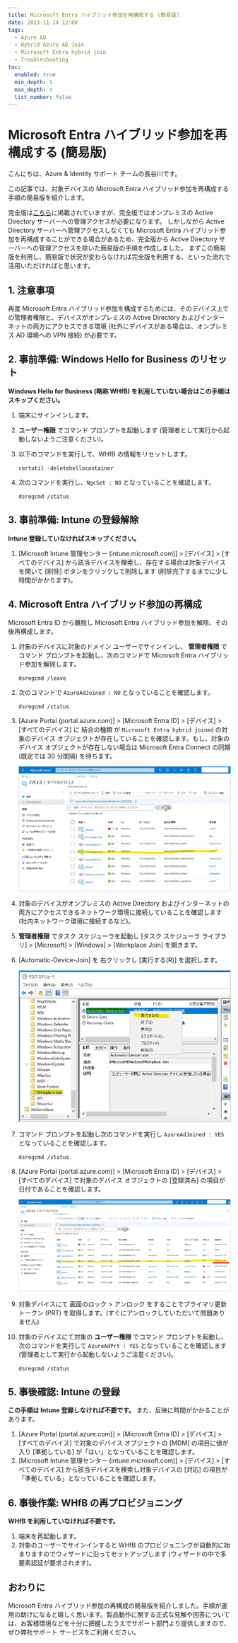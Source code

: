 ```yaml
---
title: Microsoft Entra ハイブリッド参加を再構成する (簡易版)
date: 2023-11-14 12:00
tags:
  - Azure AD
  - Hybrid Azure AD Join
  - Microsoft Entra hybrid join
  - Troubleshooting
toc:
  enabled: true
  min_depth: 1
  max_depth: 4
  list_number: false
---
```


# Microsoft Entra ハイブリッド参加を再構成する (簡易版)

こんにちは、Azure & Identity サポート チームの長谷川です。

この記事では、対象デバイスの Microsoft Entra ハイブリッド参加を再構成する手順の簡易版を紹介します。

完全版は[こちら](../azure-active-directory/haadj-re-registration.md)に掲載されていますが、完全版ではオンプレミスの Active Directory サーバーへの管理アクセスが必要になります。
しかしながら Active Directory サーバーへ管理アクセスしなくても Microsoft Entra ハイブリッド参加を再構成することができる場合があるため、完全版から Active Directory サーバーへの管理アクセスを除いた簡易版の手順を作成しました。
まずこの簡易版を利用し、簡易版で状況が変わらなければ完全版を利用する、といった流れで活用いただければと思います。

## 1. 注意事項
再度 Microsoft Entra ハイブリッド参加を構成するためには、そのデバイス上での管理者権限と、デバイスがオンプレミスの Active Directory およびインターネットの両方にアクセスできる環境 (社外にデバイスがある場合は、オンプレミス AD 環境への VPN 接続) が必要です。

## 2. 事前準備: Windows Hello for Business のリセット

**Windows Hello for Business (略称 WHfB) を利用していない場合はこの手順はスキップください。**

1. 端末にサインインします。
2. **ユーザー権限** でコマンド プロンプトを起動します (管理者として実行から起動しないようご注意ください)。
3. 以下のコマンドを実行して、WHfB の情報をリセットします。

    ```
    certutil -deletehellocontainer
    ```
    
4. 次のコマンドを実行し、`NgcSet : NO` となっていることを確認します。

    ```
    dsregcmd /status
    ```

## 3. 事前準備: Intune の登録解除

**Intune 登録していなければスキップください。**

1. [Microsoft Intune 管理センター (intune.microsoft.com)] > [デバイス] > [すべてのデバイス] から該当デバイスを検索し、存在する場合は対象デバイスを開いて [削除] ボタンをクリックして削除します (削除完了するまでに少し時間がかかります)。

## 4. Microsoft Entra ハイブリッド参加の再構成

Microsoft Entra ID から離脱し Microsoft Entra ハイブリッド参加を解除、その後再構成します。

1. 対象のデバイスに対象のドメイン ユーザーでサインインし、 __管理者権限__ でコマンド プロンプトを起動し、次のコマンドで Microsoft Entra ハイブリッド参加を解除します。
    ```
    dsregcmd /leave
    ```

2. 次のコマンドで `AzureAdJoined : NO` となっていることを確認します。

    ```
    dsregcmd /status
    ```
3. [Azure Portal (portal.azure.com)] > [Microsoft Entra ID] > [デバイス] > [すべてのデバイス] に 結合の種類 が `Microsoft Entra hybrid joined` の対象のデバイス オブジェクトが存在していることを確認します。もし、対象のデバイス オブジェクトが存在しない場合は Microsoft Entra Connect の同期 (既定では 30 分間隔) を待ちます。

    ![Microsoft Entra hybrid joined の対象のデバイス オブジェクトが存在していることを確認](./microsoft-entra-hybrid-joined-re-registration-simplified/microsoft-entra-hybrid-joined-re-registration-simplified4-3.jpg)

4. 対象のデバイスがオンプレミスの Active Directory およびインターネットの両方にアクセスできるネットワーク環境に接続していることを確認します (社内ネットワーク環境に接続するなど)。

5. **管理者権限** でタスク スケジューラを起動し [タスク スケジューラ ライブラリ] > [Microsoft] > [Windows] > [Workplace Join] を開きます。
6. [Automatic-Device-Join] を 右クリックし [実行する(R)] を選択します。

    ![Automatic-Device-Join を実行](./microsoft-entra-hybrid-joined-re-registration-simplified/microsoft-entra-hybrid-joined-re-registration-simplified4-6.jpg)

8. コマンド プロンプトを起動し次のコマンドを実行し `AzureAdJoined : YES` となっていることを確認します。

    ```
    dsregcmd /status
    ```

9. [Azure Portal (portal.azure.com)] > [Microsoft Entra ID] > [デバイス] > [すべてのデバイス] で対象のデバイス オブジェクトの [登録済み] の項目が日付であることを確認します。

    ![すべてのデバイス登録済みを確認](./microsoft-entra-hybrid-joined-re-registration-simplified/microsoft-entra-hybrid-joined-re-registration-simplified4-8.jpg)

10. 対象デバイスにて 画面のロック > アンロック をすることでプライマリ更新トークン (PRT) を取得します。(すぐにアンロックしていただいて問題ありません)
11. 対象のデバイスにて対象の **ユーザー権限** でコマンド プロンプトを起動し、次のコマンドを実行して `AzureAdPrt : YES` となっていることを確認します (管理者として実行から起動しないようご注意ください)。

    ```
    dsregcmd /status
    ```

## 5. 事後確認: Intune の登録

**この手順は Intune 登録しなければ不要です。** また、反映に時間がかかることがあります。

1.  [Azure Portal (portal.azure.com)] > [Microsoft Entra ID] > [デバイス] > [すべてのデバイス] で対象のデバイス オブジェクトの [MDM] の項目に値が入り [準拠している] が「はい」となっていることを確認します。
2. [Microsoft Intune 管理センター (intune.microsoft.com)] > [デバイス] > [すべてのデバイス] から該当デバイスを検索し対象デバイスの [対応] の項目が「準拠している」となっていることを確認します。

## 6. 事後作業: WHfB の再プロビジョニング

**WHfB を利用していなければ不要です。**

1. 端末を再起動します。
2. 対象のユーザーでサインインすると WHfB のプロビジョニングが自動的に始まりますのでウィザードに沿ってセットアップします (ウィザードの中で多要素認証が要求されます)。

## おわりに

Microsoft Entra ハイブリッド参加の再構成の簡易版を紹介しました。手順が運用の助けになると嬉しく思います。製品動作に関する正式な見解や回答については、お客様環境などを十分に把握したうえでサポート部門より提供しますので、ぜひ弊社サポート サービスをご利用ください。
